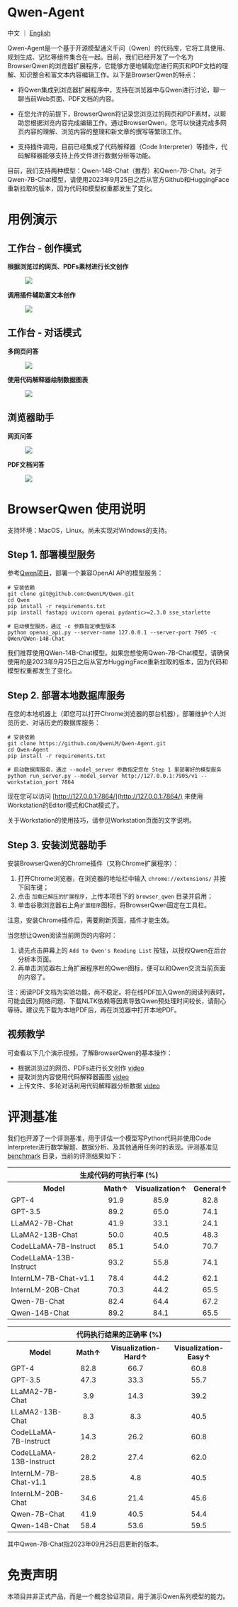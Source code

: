 # Qwen-Agent

中文 ｜ [English](./README.md)

Qwen-Agent是一个基于开源模型通义千问（Qwen）的代码库，它将工具使用、规划生成、记忆等组件集合在一起。目前，我们已经开发了一个名为BrowserQwen的浏览器扩展程序，它能够方便地辅助您进行网页和PDF文档的理解、知识整合和富文本内容编辑工作。以下是BrowserQwen的特点：

- 将Qwen集成到浏览器扩展程序中，支持在浏览器中与Qwen进行讨论，聊一聊当前Web页面、PDF文档的内容。

- 在您允许的前提下，BrowserQwen将记录您浏览过的网页和PDF素材，以帮助您根据浏览内容完成编辑工作。通过BrowserQwen，您可以快速完成多网页内容的理解、浏览内容的整理和新文章的撰写等繁琐工作。

- 支持插件调用，目前已经集成了代码解释器（Code Interpreter）等插件，代码解释器能够支持上传文件进行数据分析等功能。

目前，我们支持两种模型：Qwen-14B-Chat（推荐）和Qwen-7B-Chat。对于Qwen-7B-Chat模型，请使用2023年9月25日之后从官方Github和HuggingFace重新拉取的版本，因为代码和模型权重都发生了变化。

# 用例演示

## 工作台 - 创作模式

**根据浏览过的网页、PDFs素材进行长文创作**

<figure>
    <img src="assets/screenshot-writing.png">
</figure>

**调用插件辅助富文本创作**

<figure>
    <img src="assets/screenshot-editor-movie.png">
</figure>

## 工作台 - 对话模式

**多网页问答**

<figure >
    <img src="assets/screenshot-multi-web-qa.png">
</figure>

**使用代码解释器绘制数据图表**

<figure>
    <img src="assets/screenshot-ci.png">
</figure>

## 浏览器助手

**网页问答**

<figure>
    <img src="assets/screenshot-web-qa.png">
</figure>

**PDF文档问答**

<figure>
    <img src="assets/screenshot-pdf-qa.png">
</figure>

# BrowserQwen 使用说明

支持环境：MacOS，Linux。尚未实现对Windows的支持。

## Step 1. 部署模型服务

参考[Qwen项目](https://github.com/QwenLM/Qwen/blob/main/README_CN.md#api)，部署一个兼容OpenAI API的模型服务：

```
# 安装依赖
git clone git@github.com:QwenLM/Qwen.git
cd Qwen
pip install -r requirements.txt
pip install fastapi uvicorn openai pydantic>=2.3.0 sse_starlette

# 启动模型服务，通过 -c 参数指定模型版本
python openai_api.py --server-name 127.0.0.1 --server-port 7905 -c QWen/QWen-14B-Chat
```

我们推荐使用QWen-14B-Chat模型。如果您想使用Qwen-7B-Chat模型，请确保使用的是2023年9月25日之后从官方HuggingFace重新拉取的版本，因为代码和模型权重都发生了变化。

## Step 2. 部署本地数据库服务

在您的本地机器上（即您可以打开Chrome浏览器的那台机器），部署维护个人浏览历史、对话历史的数据库服务：

```
# 安装依赖
git clone https://github.com/QwenLM/Qwen-Agent.git
cd Qwen-Agent
pip install -r requirements.txt

# 启动数据库服务，通过 --model_server 参数指定您在 Step 1 里部署好的模型服务
python run_server.py --model_server http://127.0.0.1:7905/v1 --workstation_port 7864
```

现在您可以访问 [http://127.0.0.1:7864/](http://127.0.0.1:7864/) 来使用Workstation的Editor模式和Chat模式了。

关于Workstation的使用技巧，请参见Workstation页面的文字说明。

## Step 3. 安装浏览器助手

安装BrowserQwen的Chrome插件（又称Chrome扩展程序）：

1. 打开Chrome浏览器，在浏览器的地址栏中输入 `chrome://extensions/` 并按下回车键；
2. 点击 `加载已解压的扩展程序`，上传本项目下的 `browser_qwen` 目录并启用；
3. 单击谷歌浏览器右上角```扩展程序```图标，将BrowserQwen固定在工具栏。

注意，安装Chrome插件后，需要刷新页面，插件才能生效。

当您想让Qwen阅读当前网页的内容时：

1. 请先点击屏幕上的 `Add to Qwen's Reading List` 按钮，以授权Qwen在后台分析本页面。
2. 再单击浏览器右上角扩展程序栏的Qwen图标，便可以和Qwen交流当前页面的内容了。

注：阅读PDF文档为实验功能，尚不稳定。将在线PDF加入Qwen的阅读列表时，可能会因为网络问题、下载NLTK依赖等因素导致Qwen预处理时间较长，请耐心等待。建议先下载为本地PDF后，再在浏览器中打开本地PDF。

## 视频教学

可查看以下几个演示视频，了解BrowserQwen的基本操作：

- 根据浏览过的网页、PDFs进行长文创作 [video](https://qianwen-res.oss-cn-beijing.aliyuncs.com/assets/qwen_agent/showcase_write_article_based_on_webpages_and_pdfs.mp4)
- 提取浏览内容使用代码解释器画图 [video](https://qianwen-res.oss-cn-beijing.aliyuncs.com/assets/qwen_agent/showcase_chat_with_docs_and_code_interpreter.mp4)
- 上传文件、多轮对话利用代码解释器分析数据 [video](https://qianwen-res.oss-cn-beijing.aliyuncs.com/assets/qwen_agent/showcase_code_interpreter_multi_turn_chat.mp4)

# 评测基准

我们也开源了一个评测基准，用于评估一个模型写Python代码并使用Code Interpreter进行数学解题、数据分析、及其他通用任务时的表现。评测基准见 [benchmark](benchmark/README.md) 目录，当前的评测结果如下：

<table>
    <tr>
        <th colspan="4" align="center">生成代码的可执行率 (%)</th>
    </tr>
    <tr>
        <th align="center">Model</th><th align="center">Math↑</th><th align="center">Visualization↑</th><th align="center">General↑</th>
    </tr>
    <tr>
        <td>GPT-4</td><td align="center">91.9</td><td align="center">85.9</td><td align="center">82.8</td>
    </tr>
    <tr>
        <td>GPT-3.5</td><td align="center">89.2</td><td align="center">65.0</td><td align="center">74.1</td>
    </tr>
    <tr>
        <td>LLaMA2-7B-Chat</td>
        <td align="center">41.9</td>
        <td align="center">33.1</td>
        <td align="center">24.1 </td>
    </tr>
    <tr>
        <td>LLaMA2-13B-Chat</td>
        <td align="center">50.0</td>
        <td align="center">40.5</td>
        <td align="center">48.3 </td>
    </tr>
    <tr>
        <td>CodeLLaMA-7B-Instruct</td>
        <td align="center">85.1</td>
        <td align="center">54.0</td>
        <td align="center">70.7 </td>
    </tr>
    <tr>
        <td>CodeLLaMA-13B-Instruct</td>
        <td align="center">93.2</td>
        <td align="center">55.8</td>
        <td align="center">74.1 </td>
    </tr>
    <tr>
        <td>InternLM-7B-Chat-v1.1</td>
        <td align="center">78.4</td>
        <td align="center">44.2</td>
        <td align="center">62.1 </td>
    </tr>
    <tr>
        <td>InternLM-20B-Chat</td>
        <td align="center">70.3</td>
        <td align="center">44.2</td>
        <td align="center">65.5 </td>
    </tr>
    <tr>
        <td>Qwen-7B-Chat</td>
        <td align="center">82.4</td>
        <td align="center">64.4</td>
        <td align="center">67.2 </td>
    </tr>
    <tr>
        <td>Qwen-14B-Chat</td>
        <td align="center">89.2</td>
        <td align="center">84.1</td>
        <td align="center">65.5</td>
    </tr>
</table>

<table>
    <tr>
        <th colspan="4" align="center">代码执行结果的正确率 (%)</th>
    </tr>
    <tr>
        <th align="center">Model</th><th align="center">Math↑</th><th align="center">Visualization-Hard↑</th><th align="center">Visualization-Easy↑</th>
    </tr>
    <tr>
        <td>GPT-4</td><td align="center">82.8</td><td align="center">66.7</td><td align="center">60.8</td>
    </tr>
    <tr>
        <td>GPT-3.5</td><td align="center">47.3</td><td align="center">33.3</td><td align="center">55.7</td>
    </tr>
    <tr>
        <td>LLaMA2-7B-Chat</td>
        <td align="center">3.9</td>
        <td align="center">14.3</td>
        <td align="center">39.2 </td>
    </tr>
    <tr>
        <td>LLaMA2-13B-Chat</td>
        <td align="center">8.3</td>
        <td align="center">8.3</td>
        <td align="center">40.5 </td>
    </tr>
    <tr>
        <td>CodeLLaMA-7B-Instruct</td>
        <td align="center">14.3</td>
        <td align="center">26.2</td>
        <td align="center">60.8 </td>
    </tr>
    <tr>
        <td>CodeLLaMA-13B-Instruct</td>
        <td align="center">28.2</td>
        <td align="center">27.4</td>
        <td align="center">62.0 </td>
    </tr>
    <tr>
        <td>InternLM-7B-Chat-v1.1</td>
        <td align="center">28.5</td>
        <td align="center">4.8</td>
        <td align="center">40.5 </td>
    </tr>
    <tr>
        <td>InternLM-20B-Chat</td>
        <td align="center">34.6</td>
        <td align="center">21.4</td>
        <td align="center">45.6 </td>
    </tr>
    <tr>
        <td>Qwen-7B-Chat</td>
        <td align="center">41.9</td>
        <td align="center">40.5</td>
        <td align="center">54.4 </td>
    </tr>
    <tr>
        <td>Qwen-14B-Chat</td>
        <td align="center">58.4</td>
        <td align="center">53.6</td>
        <td align="center">59.5</td>
    </tr>
</table>

其中Qwen-7B-Chat指2023年09月25日后更新的版本。

# 免责声明

本项目并非正式产品，而是一个概念验证项目，用于演示Qwen系列模型的能力。
